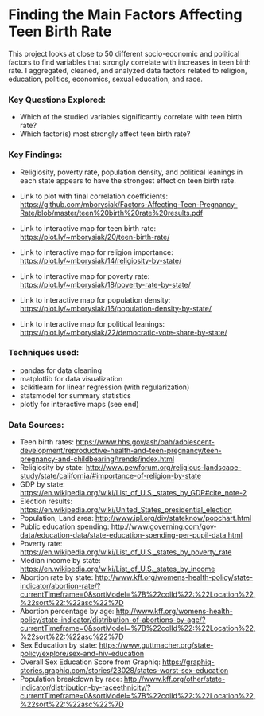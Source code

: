 # Finding the Main Factors Affecting Teen Birth Rate
This project looks at close to 50 different socio-economic and political factors to find variables that strongly correlate with increases in teen birth rate. I aggregated, cleaned, and analyzed data factors related to religion, education, politics, economics, sexual education, and race.

### Key Questions Explored:
- Which of the studied variables significantly correlate with teen birth rate?
- Which factor(s) most strongly affect teen birth rate?

### Key Findings:
- Religiosity, poverty rate, population density, and political leanings in each state appears to have the strongest effect on teen birth rate.

- Link to plot with final correlation coefficients: https://github.com/mborysiak/Factors-Affecting-Teen-Pregnancy-Rate/blob/master/teen%20birth%20rate%20results.pdf

- Link to interactive map for teen birth rate: https://plot.ly/~mborysiak/20/teen-birth-rate/
- Link to interactive map for religion importance: https://plot.ly/~mborysiak/14/religiosity-by-state/
- Link to interactive map for poverty rate: https://plot.ly/~mborysiak/18/poverty-rate-by-state/
- Link to interactive map for population density: https://plot.ly/~mborysiak/16/population-density-by-state/
- Link to interactive map for political leanings: https://plot.ly/~mborysiak/22/democratic-vote-share-by-state/

### Techniques used:
- pandas for data cleaning
- matplotlib for data visualization
- scikitlearn for linear regression (with regularization)
- statsmodel for summary statistics
- plotly for interactive maps (see end)

### Data Sources:
- Teen birth rates: https://www.hhs.gov/ash/oah/adolescent-development/reproductive-health-and-teen-pregnancy/teen-pregnancy-and-childbearing/trends/index.html
- Religiosity by state: http://www.pewforum.org/religious-landscape-study/state/california/#importance-of-religion-by-state
- GDP by state: https://en.wikipedia.org/wiki/List_of_U.S._states_by_GDP#cite_note-2
- Election results: https://en.wikipedia.org/wiki/United_States_presidential_election
- Population, Land area: http://www.ipl.org/div/stateknow/popchart.html
- Public education spending: http://www.governing.com/gov-data/education-data/state-education-spending-per-pupil-data.html
- Poverty rate: https://en.wikipedia.org/wiki/List_of_U.S._states_by_poverty_rate
- Median income by state: https://en.wikipedia.org/wiki/List_of_U.S._states_by_income
- Abortion rate by state: http://www.kff.org/womens-health-policy/state-indicator/abortion-rate/?currentTimeframe=0&sortModel=%7B%22colId%22:%22Location%22,%22sort%22:%22asc%22%7D
- Abortion percentage by age: http://www.kff.org/womens-health-policy/state-indicator/distribution-of-abortions-by-age/?currentTimeframe=0&sortModel=%7B%22colId%22:%22Location%22,%22sort%22:%22asc%22%7D
- Sex Education by state: https://www.guttmacher.org/state-policy/explore/sex-and-hiv-education
- Overall Sex Education Score from Graphiq: https://graphiq-stories.graphiq.com/stories/23028/states-worst-sex-education
- Population breakdown by race: http://www.kff.org/other/state-indicator/distribution-by-raceethnicity/?currentTimeframe=0&sortModel=%7B%22colId%22:%22Location%22,%22sort%22:%22asc%22%7D
